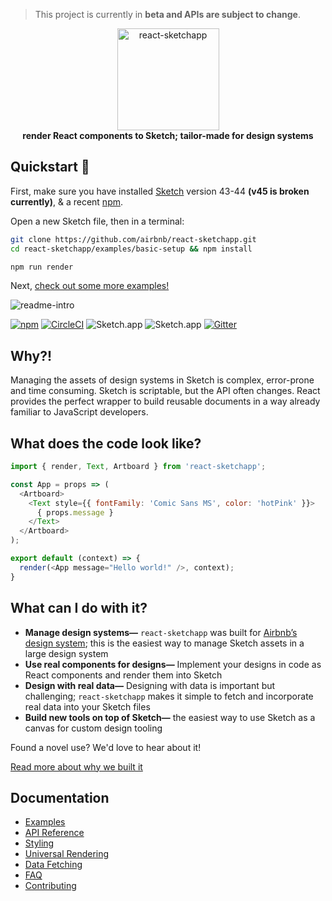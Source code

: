 > This project is currently in **beta and APIs are subject to change**.

<div align="center">
  <img alt="react-sketchapp" src="https://cldup.com/MxSVEkc_gb.png" height="163px" />
</div>

<div align="center">
  <strong>render React components to Sketch; tailor-made for design systems</strong>
</div>

## Quickstart 🏃‍
First, make sure you have installed [Sketch](http://sketchapp.com) version 43-44 **(v45 is broken currently)**, & a recent [npm](https://nodejs.org/en/download/).

Open a new Sketch file, then in a terminal:
```bash
git clone https://github.com/airbnb/react-sketchapp.git
cd react-sketchapp/examples/basic-setup && npm install

npm run render
```

Next, <a href="https://github.com/airbnb/react-sketchapp/tree/master/examples">check out some more examples!</a>

![readme-intro](https://cloud.githubusercontent.com/assets/591643/24777148/e742cd0e-1ad8-11e7-8751-090f6b2db514.png)

[![npm](https://img.shields.io/npm/v/react-sketchapp.svg)](https://www.npmjs.com/package/react-sketchapp)
[![CircleCI](https://circleci.com/gh/airbnb/react-sketchapp.svg?style=shield&circle-token=6a90e014d72c4b27b87b0fc43ec4590117b466fc)](https://circleci.com/gh/airbnb/react-sketchapp)
![Sketch.app](https://img.shields.io/badge/Sketch.app-43--44-brightgreen.svg)
![Sketch.app](https://img.shields.io/badge/Sketch.app-45-red.svg)
[![Gitter](https://img.shields.io/gitter/room/nwjs/nw.js.svg)](https://gitter.im/react-sketchapp/Lobby)

## Why?!

Managing the assets of design systems in Sketch is complex, error-prone and time consuming. Sketch is scriptable, but the API often changes. React provides the perfect wrapper to build reusable documents in a way already familiar to JavaScript developers.

## What does the code look like?
```js
import { render, Text, Artboard } from 'react-sketchapp';

const App = props => (
  <Artboard>
    <Text style={{ fontFamily: 'Comic Sans MS', color: 'hotPink' }}>
      { props.message }
    </Text>
  </Artboard>
);

export default (context) => {
  render(<App message="Hello world!" />, context);
}
```

## What can I do with it?
* **Manage design systems—** `react-sketchapp` was built for [Airbnb’s design system](http://airbnb.design/building-a-visual-language/); this is the easiest way to manage Sketch assets in a large design system
* **Use real components for designs—** Implement your designs in code as React components and render them into Sketch
* **Design with real data—** Designing with data is important but challenging; `react-sketchapp` makes it simple to fetch and incorporate real data into your Sketch files
* **Build new tools on top of Sketch—** the easiest way to use Sketch as a canvas for custom design tooling

Found a novel use? We'd love to hear about it!

<a href="http://airbnb.design/painting-with-code/">Read more about why we built it</a>

## Documentation

* [Examples](http://airbnb.io/react-sketchapp/docs/examples.html)
* [API Reference](http://airbnb.io/react-sketchapp/docs/API.html)
* [Styling](http://airbnb.io/react-sketchapp/docs/styling.html)
* [Universal Rendering](http://airbnb.io/react-sketchapp/docs/guides/universal-rendering.html)
* [Data Fetching](http://airbnb.io/react-sketchapp/docs/guides/data-fetching.html)
* [FAQ](http://airbnb.io/react-sketchapp/docs/FAQ.html)
* [Contributing](http://airbnb.io/react-sketchapp/CONTRIBUTING.html)
